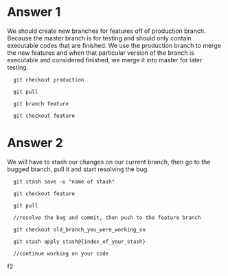 # Answer 1
We should create new branches for features off of production branch. Because the master branch is for testing and should only contain executable codes that are finished. We use the production branch to merge the new features and when that particular version of the branch is executable and considered finished, we merge it into master for later testing.

```
  git checkout production

  git pull

  git branch feature

  git checkout feature
```

# Answer 2
We will have to stash our changes on our current branch, then go to the bugged branch, pull it and start resolving the bug.

```
  git stash save -u "name of stash"

  git checkout feature

  git pull

  //resolve the bug and commit, then push to the feature branch

  git checkout old_branch_you_were_working_on

  git stash apply stash@{index_of_your_stash}

  //continue working on your code
```

f2